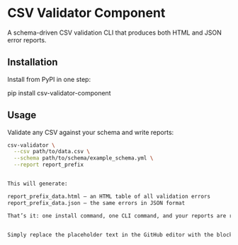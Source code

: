 
# CSV Validator Component

A schema-driven CSV validation CLI that produces both HTML and JSON error reports.

## Installation

Install from PyPI in one step:


pip install csv-validator-component


## Usage

Validate any CSV against your schema and write reports:

```bash
csv-validator \
  --csv path/to/data.csv \
  --schema path/to/schema/example_schema.yml \
  --report report_prefix


This will generate:

report_prefix_data.html — an HTML table of all validation errors
report_prefix_data.json — the same errors in JSON format

That’s it: one install command, one CLI command, and your reports are ready.


Simply replace the placeholder text in the GitHub editor with the block above, commit, and you’ll have clear, concise instructions for any user to install and run your component.

